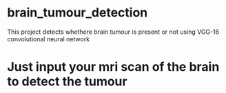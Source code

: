 # brain_tumour_detection
This project detects whethere brain tumour is present or not using VGG-16 convolutional neural network


# Just input your mri scan of the brain to detect the tumour

